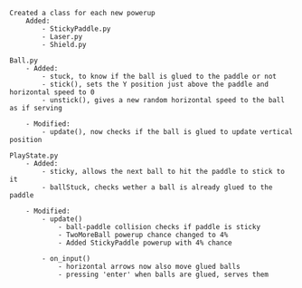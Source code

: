     Created a class for each new powerup
        Added:
            - StickyPaddle.py
            - Laser.py
            - Shield.py

    Ball.py
        - Added:
            - stuck, to know if the ball is glued to the paddle or not
            - stick(), sets the Y position just above the paddle and horizontal speed to 0
            - unstick(), gives a new random horizontal speed to the ball as if serving

        - Modified:
            - update(), now checks if the ball is glued to update vertical position

    PlayState.py
        - Added:
            - sticky, allows the next ball to hit the paddle to stick to it
            - ballStuck, checks wether a ball is already glued to the paddle

        - Modified:
            - update()
                - ball-paddle collision checks if paddle is sticky
                - TwoMoreBall powerup chance changed to 4%
                - Added StickyPaddle powerup with 4% chance

            - on_input()
                - horizontal arrows now also move glued balls
                - pressing 'enter' when balls are glued, serves them
